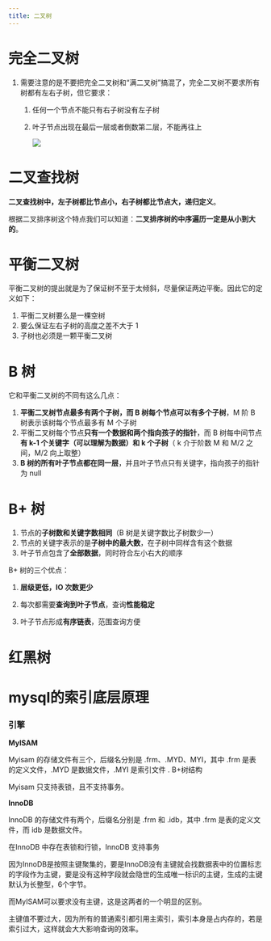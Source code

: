 ```yaml
---
title: 二叉树
---
```


# 完全二叉树

1. 需要注意的是不要把完全二叉树和“满二叉树”搞混了，完全二叉树不要求所有树都有左右子树，但它要求：

   1. 任何一个节点不能只有右子树没有左子树

   2. 叶子节点出现在最后一层或者倒数第二层，不能再往上

      ![]( https://mmbiz.qpic.cn/mmbiz_png/NyY6ajhkfSicdzIAVWQ2ib9VFD3Wj9a7xbibicVZZ511Ile3gykBqlGOvjuiaHLLhKQtGx022jfLC774yiaKZJpwdKgg/640?tp=webp&wxfrom=5&wx_lazy=1&wx_co=1 )



# 二叉查找树

**二叉查找树中，左子树都比节点小，右子树都比节点大，递归定义**。

根据二叉排序树这个特点我们可以知道：**二叉排序树的中序遍历一定是从小到大的**。

# 平衡二叉树

平衡二叉树的提出就是为了保证树不至于太倾斜，尽量保证两边平衡。因此它的定义如下：

1. 平衡二叉树要么是一棵空树
2. 要么保证左右子树的高度之差不大于 1
3. 子树也必须是一颗平衡二叉树



# B 树

它和平衡二叉树的不同有这么几点：

1. **平衡二叉树节点最多有两个子树，而 B 树每个节点可以有多个子树**，M 阶 B 树表示该树每个节点最多有 M 个子树
2. 平衡二叉树每个节点**只有一个数据和两个指向孩子的指针**，而 B 树每中间节点**有 k-1 个关键字（可以理解为数据）和 k 个子树**（ k 介于阶数 M 和 M/2 之间，M/2 向上取整）
3. **B 树的所有叶子节点都在同一层**，并且叶子节点只有关键字，指向孩子的指针为 null

# B+ 树



1. 节点的**子树数和关键字数相同**（B 树是关键字数比子树数少一）
2. 节点的关键字表示的是**子树中的最大数**，在子树中同样含有这个数据
3. 叶子节点包含了**全部数据**，同时符合左小右大的顺序



B+ 树的三个优点：

1. **层级更低，IO 次数更少**

2. 每次都需要**查询到叶子节点**，查询**性能稳定**

3. 叶子节点形成**有序链表**，范围查询方便

   

#  红黑树 





# mysql的索引底层原理

### 引擎

 **MyISAM** 

 Myisam 的存储文件有三个，后缀名分别是 .frm、.MYD、MYI，其中 .frm 是表的定义文件，.MYD 是数据文件，.MYI 是索引文件 . B+树结构 

 Myisam 只支持表锁，且不支持事务。 

 **InnoDB** 

 InnoDB 的存储文件有两个，后缀名分别是 .frm 和 .idb，其中 .frm 是表的定义文件，而 idb 是数据文件。 

 在InnoDB 中存在表锁和行锁，InnoDB 支持事务 

因为InnoDB是按照主键聚集的，要是InnoDB没有主键就会找数据表中的位置标志的字段作为主键，要是没有这种字段就会隐世的生成唯一标识的主键，生成的主键默认为长整型，6个字节。

而MyISAM可以要求没有主键，这是这两者的一个明显的区别。

 主键值不要过大，因为所有的普通索引都引用主索引，索引本身是占内存的，若是索引过大，这样就会大大影响查询的效率。 